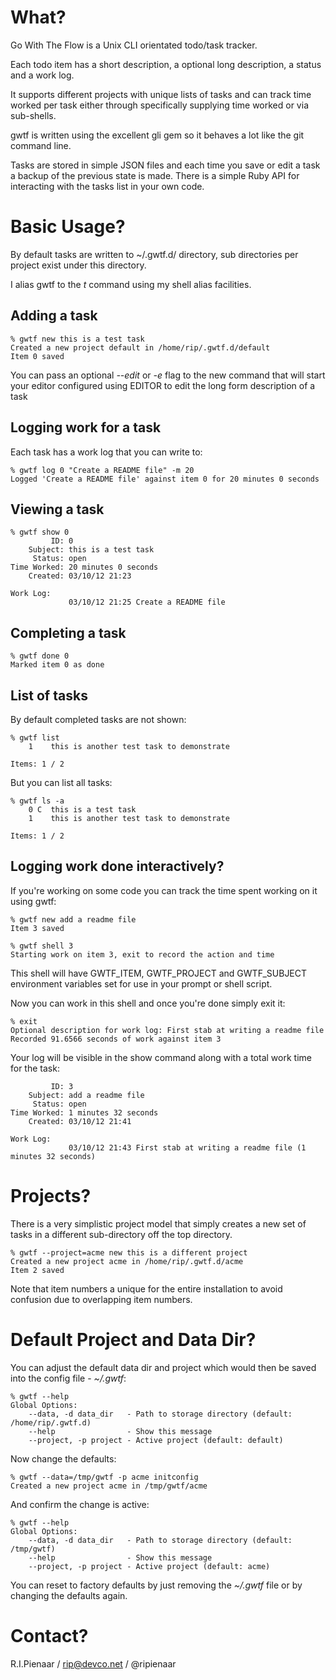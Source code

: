 What?
=====

Go With The Flow is a Unix CLI orientated todo/task tracker.

Each todo item has a short description, a optional long description,
a status and a work log.

It supports different projects with unique lists of tasks and can track
time worked per task either through specifically supplying time worked
or via sub-shells.

gwtf is written using the excellent gli gem so it behaves a lot like
the git command line.

Tasks are stored in simple JSON files and each time you save or edit a
task a backup of the previous state is made.  There is a simple Ruby
API for interacting with the tasks list in your own code.

Basic Usage?
============

By default tasks are written to ~/.gwtf.d/ directory, sub directories
per project exist under this directory.

I alias gwtf to the _t_ command using my shell alias facilities.

Adding a task
-------------

    % gwtf new this is a test task
    Created a new project default in /home/rip/.gwtf.d/default
    Item 0 saved

You can pass an optional _--edit_ or _-e_ flag to the new command that
will start your editor configured using EDITOR to edit the long form
description of a task

Logging work for a task
-----------------------

Each task has a work log that you can write to:

    % gwtf log 0 "Create a README file" -m 20
    Logged 'Create a README file' against item 0 for 20 minutes 0 seconds

Viewing a task
--------------

    % gwtf show 0
             ID: 0
        Subject: this is a test task
         Status: open
    Time Worked: 20 minutes 0 seconds
        Created: 03/10/12 21:23

    Work Log:
                 03/10/12 21:25 Create a README file

Completing a task
-----------------

    % gwtf done 0
    Marked item 0 as done

List of tasks
-------------

By default completed tasks are not shown:

    % gwtf list
        1    this is another test task to demonstrate

    Items: 1 / 2

But you can list all tasks:

    % gwtf ls -a
        0 C  this is a test task
        1    this is another test task to demonstrate

    Items: 1 / 2

Logging work done interactively?
--------------------------------

If you're working on some code you can track the time spent working
on it using gwtf:

    % gwtf new add a readme file
    Item 3 saved

    % gwtf shell 3
    Starting work on item 3, exit to record the action and time

This shell will have GWTF_ITEM, GWTF_PROJECT and GWTF_SUBJECT environment
variables set for use in your prompt or shell script.

Now you can work in this shell and once you're done simply exit it:

    % exit
    Optional description for work log: First stab at writing a readme file
    Recorded 91.6566 seconds of work against item 3

Your log will be visible in the show command along with a total work time
for the task:

             ID: 3
        Subject: add a readme file
         Status: open
    Time Worked: 1 minutes 32 seconds
        Created: 03/10/12 21:41

    Work Log:
                 03/10/12 21:43 First stab at writing a readme file (1 minutes 32 seconds)

Projects?
=========

There is a very simplistic project model that simply creates a new
set of tasks in a different sub-directory off the top directory.

    % gwtf --project=acme new this is a different project
    Created a new project acme in /home/rip/.gwtf.d/acme
    Item 2 saved

Note that item numbers a unique for the entire installation to avoid
confusion due to overlapping item numbers.

Default Project and Data Dir?
=============================

You can adjust the default data dir and project which would then be saved
into the config file - _~/.gwtf_:

    % gwtf --help
    Global Options:
        --data, -d data_dir   - Path to storage directory (default: /home/rip/.gwtf.d)
        --help                - Show this message
        --project, -p project - Active project (default: default)

Now change the defaults:

    % gwtf --data=/tmp/gwtf -p acme initconfig
    Created a new project acme in /tmp/gwtf/acme

And confirm the change is active:

    % gwtf --help
    Global Options:
        --data, -d data_dir   - Path to storage directory (default: /tmp/gwtf)
        --help                - Show this message
        --project, -p project - Active project (default: acme)

You can reset to factory defaults by just removing the _~/.gwtf_ file or by changing
the defaults again.

Contact?
========

R.I.Pienaar / rip@devco.net / @ripienaar
